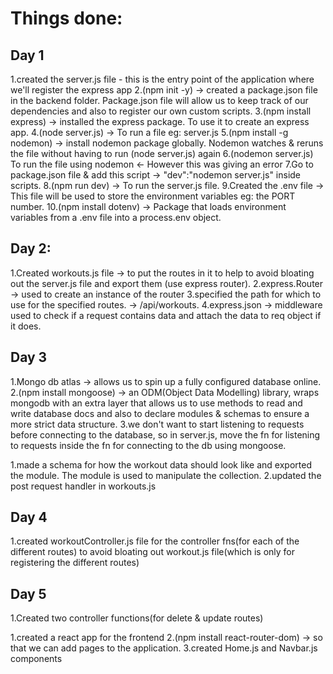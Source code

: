 # Things done:
## Day 1
  1.created the server.js file - this is the entry point of the application where we'll register the express app
  2.(npm init -y) -> created a package.json file in the backend folder. Package.json file will allow us to keep track of 
    our dependencies and also to register our own custom scripts.
  3.(npm install express) -> installed the express package. To use it to create an express app.
  4.(node server.js) -> To run a file eg: server.js
  5.(npm install -g nodemon) -> install nodemon package globally. Nodemon watches & reruns the file without having to run
    (node server.js) again
  6.(nodemon server.js) To run the file using nodemon <- However this was giving an error
  7.Go to package.json file & add this script -> "dev":"nodemon server.js" inside scripts.
  8.(npm run dev) -> To run the server.js file.
  9.Created the .env file -> This file will be used to store the environment variables eg: the PORT number.
  10.(npm install dotenv) -> Package that loads environment variables from a .env file into a process.env object.

## Day 2:
  1.Created workouts.js file -> to put the routes in it to help to avoid bloating out the server.js file and export them
    (use express router).
  2.express.Router -> used to create an instance of the router
  3.specified the path for which to use for the specified routes. -> /api/workouts.
  4.express.json -> middleware used to check if a request contains data and attach the data to req object if it does.

## Day 3
  1.Mongo db atlas -> allows us to spin up a fully configured database online.
  2.(npm install mongoose) -> an ODM(Object Data Modelling) library, wraps mongodb with an extra layer that allows us to use methods to read and write database docs and also to declare modules & schemas to ensure a more strict data structure.
  3.we don't want to start listening to requests before connecting to the database, so in server.js, move the fn for listening to requests inside the fn for connecting to the db using mongoose.


  1.made a schema for how the workout data should look like and exported the module. The module is used to manipulate the collection.
  2.updated the post request handler in workouts.js

  ## Day 4
  1.created workoutController.js file for the controller fns(for each of the different routes) to avoid bloating out workout.js file(which is only for registering the different routes)

  ## Day 5
  1.Created two controller functions(for delete & update routes)

  1.created a react app for the frontend
  2.(npm install react-router-dom) -> so that we can add pages to the application.
  3.created Home.js and Navbar.js components
  
